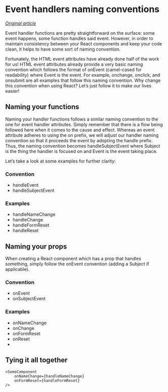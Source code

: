 [//]: # (
	Original text is stored on the google disk. 
	Don't put anything here before changing the original file
	https://docs.google.com/document/d/1kUAAgVYSZWZWMq80t-bQU4RxicwmyDwBvk51GIyqibI/edit?usp=sharing
)

[//]: # (
	Converted with https://products.aspose.app/words/conversion/docx-to-md
)

# Event handlers naming conventions
*[Original article](https://javascript.plainenglish.io/handy-naming-conventions-for-event-handler-functions-props-in-react-fc1cbb791364)*

Event handler functions are pretty straightforward on the surface: some event happens, some function handles said event. However, in order to maintain consistency between your React components and keep your code clean, it helps to have some sort of naming convention.

Fortunately, the HTML event attributes have already done half of the work for us! HTML event attributes already provide a very basic naming convention which follows the format of onEvent (camel-cased for readability) where Event is the event. For example, onchange, onclick, and onsubmit are all examples that follow this naming convention. Why change this convention when using React? Let’s just follow it to make our lives easier!

## Naming your functions
Naming your handler functions follows a similar naming convention to the one for event handler attributes. Simply remember that there is a flow being followed here when it comes to the cause and effect. Whereas an event attribute adheres to using the on prefix, we will adjust our handler naming convention so that it proceeds the event by adopting the handle prefix. Thus, the naming convention becomes handleSubjectEvent where Subject is the thing the handler is focused on and Event is the event taking place.

Let’s take a look at some examples for further clarity:
### Convention
- handleEvent
- handleSubjectEvent
### Examples
- handleNameChange
- handleChange
- handleFormReset
- handleReset
## Naming your props
When creating a React component which has a prop that handles something, simply follow the onEvent convention (adding a Subject if applicable).
### Convention
- onEvent
- onSubjectEvent
### Examples
- onNameChange
- onChange
- onFormReset
- onReset
- 
## Tying it all together
```tsx
<SomeComponent 
	onNameChange={handleNameChange} 
	onFormReset={handleFormReset}
/>
```
